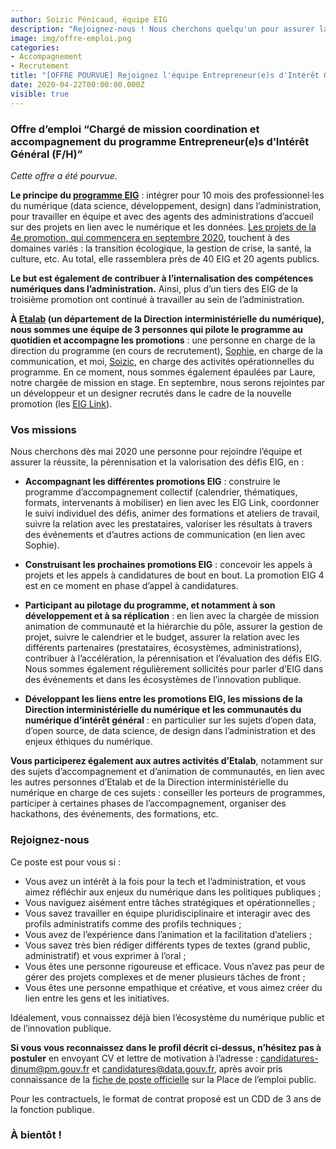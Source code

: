 ```yaml
---
author: Soizic Pénicaud, équipe EIG
description: "Rejoignez-nous ! Nous cherchons quelqu'un pour assurer la réussite, la pérennisation et la valorisation des défis EIG à partir de mai 2020."
image: img/offre-emploi.png
categories:
- Accompagnement
- Recrutement
title: "[OFFRE POURVUE] Rejoignez l'équipe Entrepreneur(e)s d'Intérêt Général à Etalab : offre d'emploi « Chargé de mission coordination et accompagnement du programme EIG (F/H) »"
date: 2020-04-22T00:00:00.000Z
visible: true
---
```


### Offre d’emploi “Chargé de mission coordination et accompagnement du programme Entrepreneur(e)s d’Intérêt Général (F/H)”
 
_Cette offre a été pourvue._

**Le principe du [programme EIG](https://entrepreneur-interet-general.etalab.gouv.fr/presentation.html)** : intégrer pour 10 mois des professionnel·les du numérique (data science, développement, design) dans l’administration, pour travailler en équipe et avec des agents des administrations d’accueil sur des projets en lien avec le numérique et les données. [Les projets de la 4e promotion, qui commencera en septembre 2020](https://www.etalab.gouv.fr/programme-entrepreneurs-dinteret-general-decouvrez-les-17-defis-de-la-quatrieme-promotion), touchent à des domaines variés : la transition écologique, la gestion de crise, la santé, la culture, etc. Au total, elle rassemblera près de 40 EIG et 20 agents publics. 

**Le but est également de contribuer à l’internalisation des compétences numériques dans l’administration.** Ainsi, plus d’un tiers des EIG de la troisième promotion ont continué à travailler au sein de l’administration. 

**À [Etalab](https://www.etalab.gouv.fr/) (un département de la Direction interministérielle du numérique), nous sommes une équipe de 3 personnes qui pilote le programme au quotidien et accompagne les promotions** : une personne en charge de la direction du programme (en cours de recrutement), [Sophie](https://entrepreneur-interet-general.etalab.gouv.fr/communaute/2018/sophie-miljkovic.html), en charge de la communication, et moi, [Soizic](https://entrepreneur-interet-general.etalab.gouv.fr/communaute/2018/soizic-penicaud.html), en charge des activités opérationnelles du programme. En ce moment, nous sommes également épaulées par Laure, notre chargée de mission en stage. En septembre, nous serons rejointes par un développeur et un designer recrutés dans le cadre de la nouvelle promotion (les [EIG Link](https://entrepreneur-interet-general.etalab.gouv.fr/defis/2019/eiglink.html)).

### Vos missions 

Nous cherchons dès mai 2020 une personne pour rejoindre l’équipe et assurer la réussite, la pérennisation et la valorisation des défis EIG, en :

  * **Accompagnant les différentes promotions EIG** : construire le programme d’accompagnement collectif (calendrier, thématiques, formats, intervenants à mobiliser) en lien avec les EIG Link, coordonner le suivi individuel des défis, animer des formations et ateliers de travail, suivre la relation avec les prestataires, valoriser les résultats à travers des événements et d’autres actions de communication (en lien avec Sophie).
  
  * **Construisant les prochaines promotions EIG** : concevoir les appels à projets et les appels à candidatures de bout en bout. La promotion EIG 4 est en ce moment en phase d’appel à candidatures. 
  
  * **Participant au pilotage du programme, et notamment à son développement et à sa réplication** : en lien avec la chargée de mission animation de communauté et la hiérarchie du pôle, assurer la gestion de projet, suivre le calendrier et le budget, assurer la relation avec les différents partenaires (prestataires, écosystèmes, administrations), contribuer à l’accélération, la pérennisation et l’évaluation des défis EIG. Nous sommes également régulièrement sollicités pour parler d’EIG dans des événements et dans les écosystèmes de l’innovation publique. 
  
  * **Développant les liens entre les promotions EIG, les missions de la Direction interministérielle du numérique et les 
  communautés du numérique d’intérêt général** : en particulier sur les sujets d’open data, d’open source, de data science, 
  de design dans l’administration et des enjeux éthiques du numérique.
  
  
**Vous participerez également aux autres activités d’Etalab**, notamment sur des sujets d’accompagnement et d’animation de communautés, en lien avec les autres personnes d’Etalab et de la Direction interministérielle du numérique en charge de ces sujets : conseiller les porteurs de programmes, participer à certaines phases de l’accompagnement, organiser des hackathons, des événements, des formations, etc. 

### Rejoignez-nous

Ce poste est pour vous si : 

  * Vous avez un intérêt à la fois pour la tech et l’administration, et vous aimez réfléchir aux enjeux du numérique dans les politiques publiques ;
  * Vous naviguez aisément entre tâches stratégiques et opérationnelles ;
  * Vous savez travailler en équipe pluridisciplinaire et interagir avec des profils administratifs comme des profils techniques ; 
  * Vous avez de l’expérience dans l’animation et la facilitation d’ateliers ; 
  * Vous savez très bien rédiger différents types de textes (grand public, administratif) et vous exprimer à l’oral ; 
  * Vous êtes une personne rigoureuse et efficace. Vous n’avez pas peur de gérer des projets complexes et de mener plusieurs tâches de front ;
  * Vous êtes une personne empathique et créative, et vous aimez créer du lien entre les gens et les initiatives. 

Idéalement, vous connaissez déjà bien l’écosystème du numérique public et de l’innovation publique.

**Si vous vous reconnaissez dans le profil décrit ci-dessus, n’hésitez pas à postuler** en envoyant CV et lettre de motivation à l’adresse : candidatures-dinum@pm.gouv.fr et candidatures@data.gouv.fr, après avoir pris connaissance de la [fiche de poste officielle](https://www.place-emploi-public.gouv.fr/offre-emploi/charge-de-mission-coordination-et-accompagnement-hf-reference-2020-375131) sur la Place de l’emploi public.

Pour les contractuels, le format de contrat proposé est un CDD de 3 ans de la fonction publique. 

### À bientôt !

